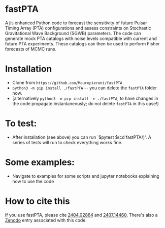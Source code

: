 # fastPTA
A jit-enhanced Python code to forecast the sensitivity of future Pulsar Timing Array (PTA) configurations and assess constraints on Stochastic Gravitational Wave Background (SGWB) parameters. 
The code can generate mock PTA catalogs with noise levels compatible with current and future PTA experiments.
These catalogs can then be used to perform Fisher forecasts of MCMC runs.

# Installation
- Clone from `https://github.com/Mauropieroni/fastPTA`
- `python3 -m pip install ./fastPTA` -- you can delete the `fastPTA` folder now.
- [alternatively `python3 -m pip install -e ./fastPTA`, to have changes in the code propagate instantaneously; do not delete `fastPTA` in this case!]

# To test:
- After installation (see above) you can run `$pytest $(cd fastPTA/)'. A series of tests will run to check everything works fine.
 
# Some examples:
- Navigate to examples for some scripts and jupyter notebooks explaining how to use the code
    
# How to cite this
If you use fastPTA, please cite [2404.02864](https://arxiv.org/pdf/2404.02864) and [2407.14460](https://arxiv.org/pdf/2407.14460). 
There's also a [Zenodo](https://zenodo.org/records/12820730) entry associated with this code.
